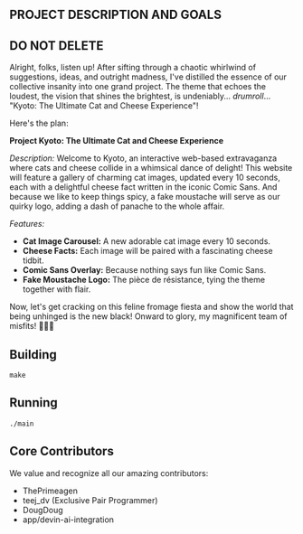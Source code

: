 ## PROJECT DESCRIPTION AND GOALS
## DO NOT DELETE
Alright, folks, listen up! After sifting through a chaotic whirlwind of suggestions, ideas, and outright madness, I've distilled the essence of our collective insanity into one grand project. The theme that echoes the loudest, the vision that shines the brightest, is undeniably... *drumroll*... \"Kyoto: The Ultimate Cat and Cheese Experience\"!

Here's the plan:

**Project Kyoto: The Ultimate Cat and Cheese Experience**

*Description:*
Welcome to Kyoto, an interactive web-based extravaganza where cats and cheese collide in a whimsical dance of delight! This website will feature a gallery of charming cat images, updated every 10 seconds, each with a delightful cheese fact written in the iconic Comic Sans. And because we like to keep things spicy, a fake moustache will serve as our quirky logo, adding a dash of panache to the whole affair.

*Features:*
- **Cat Image Carousel:** A new adorable cat image every 10 seconds.
- **Cheese Facts:** Each image will be paired with a fascinating cheese tidbit.
- **Comic Sans Overlay:** Because nothing says fun like Comic Sans.
- **Fake Moustache Logo:** The pièce de résistance, tying the theme together with flair.

Now, let's get cracking on this feline fromage fiesta and show the world that being unhinged is the new black! Onward to glory, my magnificent team of misfits! 🧀🐱🎩

## Building
```
make
```

## Running
```
./main
```

## Core Contributors
We value and recognize all our amazing contributors:
- ThePrimeagen
- teej_dv (Exclusive Pair Programmer)
- DougDoug
- app/devin-ai-integration
